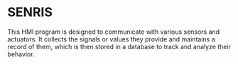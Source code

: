 # SENRIS
This HMI program is designed to communicate with various sensors and actuators. It collects the signals or values they provide and maintains a record of them, which is then stored in a database to track and analyze their behavior.
